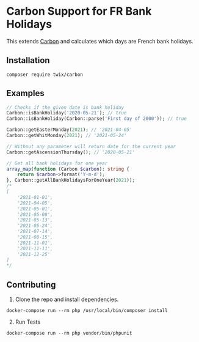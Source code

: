 # Carbon Support for FR Bank Holidays
This extends [Carbon](https://github.com/briannesbitt/Carbon) and calculates which days are French bank holidays.

<a name="install"></a>
## Installation

```
composer require twix/carbon
```

## Examples
```php
// Checks if the given date is bank holiday
Carbon::isBankHoliday('2020-05-21'); // true
Carbon::isBankHoliday(Carbon::parse('First day of 2000')); // true

Carbon::getEasterMonday(2021); // '2021-04-05'
Carbon::getWhitMonday(2021); // '2021-05-24'

// Without any parameter will return date for the current year
Carbon::getAscensionThursday(); // '2020-05-21'

// Get all bank holidays for one year
array_map(function (Carbon $carbon): string {
    return $carbon->format('Y-m-d');
}, Carbon::getAllBankHolidaysForOneYear(2021));
/*
[
    '2021-01-01',
    '2021-04-05',
    '2021-05-01',
    '2021-05-08',
    '2021-05-13',
    '2021-05-24',
    '2021-07-14',
    '2021-08-15',
    '2021-11-01',
    '2021-11-11',
    '2021-12-25'
]
*/
```

## Contributing

1. Clone the repo and install dependencies.

```
docker-compose run --rm php /usr/local/bin/composer install
```

2. Run Tests

```
docker-compose run --rm php vendor/bin/phpunit
```

